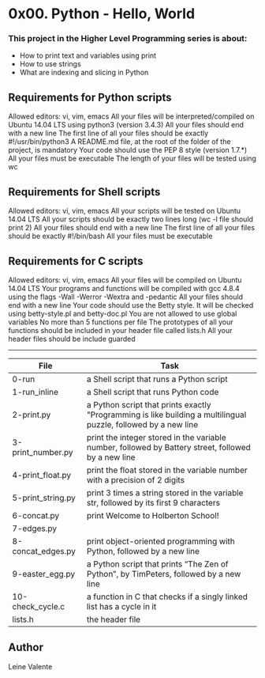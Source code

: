 # 0x00. Python - Hello, World

### This project in the Higher Level Programming series is about:

 * How to print text and variables using print
 * How to use strings
 * What are indexing and slicing in Python

## Requirements for Python scripts
Allowed editors: vi, vim, emacs
All your files will be interpreted/compiled on Ubuntu 14.04 LTS using python3 (version 3.4.3)
All your files should end with a new line
The first line of all your files should be exactly #!/usr/bin/python3
A README.md file, at the root of the folder of the project, is mandatory
Your code should use the PEP 8 style (version 1.7.*)
All your files must be executable
The length of your files will be tested using wc

## Requirements for Shell scripts
Allowed editors: vi, vim, emacs
All your scripts will be tested on Ubuntu 14.04 LTS
All your scripts should be exactly two lines long (wc -l file should print 2)
All your files should end with a new line
The first line of all your files should be exactly #!/bin/bash
All your files must be executable

## Requirements for C scripts
Allowed editors: vi, vim, emacs
All your files will be compiled on Ubuntu 14.04 LTS
Your programs and functions will be compiled with gcc 4.8.4 using the flags -Wall -Werror -Wextra and -pedantic
All your files should end with a new line
Your code should use the Betty style. It will be checked using betty-style.pl and betty-doc.pl
You are not allowed to use global variables
No more than 5 functions per file
The prototypes of all your functions should be included in your header file called lists.h
All your header files should be include guarded


---
File|Task
---|---
0-run | a Shell script that runs a Python script
1-run_inline | a Shell script that runs Python code
2-print.py | a Python script that prints exactly "Programming is like building a multilingual puzzle, followed by a new line
3-print_number.py | print the integer stored in the variable number, followed by Battery street, followed by a new line
4-print_float.py | print the float stored in the variable number with a precision of 2 digits
5-print_string.py | print 3 times a string stored in the variable str, followed by its first 9 characters
6-concat.py | print Welcome to Holberton School!
7-edges.py |
8-concat_edges.py | print object-oriented programming with Python, followed by a new line
9-easter_egg.py | a Python script that prints “The Zen of Python”, by TimPeters, followed by a new line
10-check_cycle.c | a function in C that checks if a singly linked list has a cycle in it
lists.h | the header file

## Author
Leine Valente